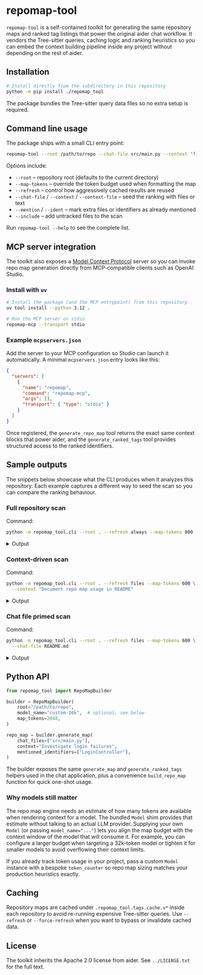 # repomap-tool

`repomap-tool` is a self-contained toolkit for generating the same repository maps and
ranked tag listings that power the original aider chat workflow.  It vendors the
Tree-sitter queries, caching logic and ranking heuristics so you can embed the
context building pipeline inside any project without depending on the rest of aider.

## Installation

```bash
# Install directly from the subdirectory in this repository
python -m pip install ./repomap_tool
```

The package bundles the Tree-sitter query data files so no extra setup is required.

## Command line usage

The package ships with a small CLI entry point:

```bash
repomap-tool --root /path/to/repo --chat-file src/main.py --context "fix login"
```

Options include:

- `--root` – repository root (defaults to the current directory)
- `--map-tokens` – override the token budget used when formatting the map
- `--refresh` – control how aggressively cached results are reused
- `--chat-file` / `--context` / `--context-file` – seed the ranking with files or text
- `--mention` / `--ident` – mark extra files or identifiers as already mentioned
- `--include` – add untracked files to the scan

Run `repomap-tool --help` to see the complete list.

## MCP server integration

The toolkit also exposes a [Model Context Protocol](https://github.com/modelcontextprotocol) server so
you can invoke repo map generation directly from MCP-compatible clients such as OpenAI Studio.

### Install with `uv`

```bash
# Install the package (and the MCP entrypoint) from this repository
uv tool install --python 3.12 .

# Run the MCP server on stdio
repomap-mcp --transport stdio
```

### Example `mcpservers.json`

Add the server to your MCP configuration so Studio can launch it automatically. A minimal
`mcpservers.json` entry looks like this:

```json
{
  "servers": [
    {
      "name": "repomap",
      "command": "repomap-mcp",
      "args": [],
      "transport": { "type": "stdio" }
    }
  ]
}
```

Once registered, the `generate_repo_map` tool returns the exact same context blocks that power aider,
and the `generate_ranked_tags` tool provides structured access to the ranked identifiers.

## Sample outputs

The snippets below showcase what the CLI produces when it analyzes this repository. Each
example captures a different way to seed the scan so you can compare the ranking
behaviour.

### Full repository scan

Command:

```bash
python -m repomap_tool.cli --root . --refresh always --map-tokens 800
```

<details>
<summary>Output</summary>

```text
repomap_tool/dump.py:
⋮
│def cvt(s):
⋮

repomap_tool/io.py:
⋮
│class InputOutput:
│    """Minimal IO facade used by the tests and spinner."""
│
⋮
│    def read_text(self, fname: str) -> str:
⋮

repomap_tool/models.py:
⋮
│class Model:
│    """Lightweight stand-in that mimics the bits the repo map expects."""
│
⋮
│    def _normalise_payload(self, payload: Any) -> str:
⋮

repomap_tool/service.py:
⋮
│class RepoMapConsoleIO:
│    """Lightweight console IO adapter compatible with the underlying backend."""
│
⋮
│    def tool_warning(self, *messages) -> None:
⋮
│    def read_text(self, fname: str) -> str:
⋮
│@dataclass
│class RepoMapBuilder:
│    """High-level wrapper that produces repository maps identical to the chat workflow.
│
│    The optional ``model_name`` (or ``main_model``) argument is still supported because
│    the repo map engine sizes its output to the context window of the downstream model.
│    The lightweight :class:`repomap_tool.models.Model` shim lets callers mirror the
│    behaviour of their preferred LLM without pulling in the rest of aider.
⋮
│    def generate_map(
│        self,
│        chat_files: Optional[Sequence[str]] = None,
│        context: Optional[str] = None,
│        mentioned_fnames: Optional[Iterable[str]] = None,
│        mentioned_identifiers: Optional[Iterable[str]] = None,
│        force_refresh: bool = False,
│        include_files: Optional[Sequence[str]] = None,
⋮

repomap_tool/special.py:
⋮
│ROOT_IMPORTANT_FILES = [
│    # Version Control
│    ".gitignore",
│    ".gitattributes",
│    # Documentation
│    "README",
│    "README.md",
│    "README.txt",
│    "README.rst",
│    "CONTRIBUTING",
⋮
│NORMALIZED_ROOT_IMPORTANT_FILES = set(os.path.normpath(path) for path in ROOT_IMPORTANT_FILES)
│
⋮
│def is_important(file_path):
⋮

repomap_tool/spinner.py:
⋮
│try:  # pragma: no cover - optional rich dependency
│    from rich.console import Console
│except ImportError:  # pragma: no cover - exercised implicitly in tests
│    class Console:  # type: ignore[override]
│        """Minimal fallback console when ``rich`` is unavailable."""
│
│        def __init__(self, *args, **kwargs) -> None:  # noqa: D401,ARG002
│            pass
│
│        @property
│        def width(self) -> int:  # noqa: D401
│            return shutil.get_terminal_size((80, 20)).columns
│
│        def show_cursor(self, *_args: object, **_kwargs: object) -> None:  # noqa: D401
⋮

repomap_tool/utils.py:
⋮
│class _BaseTemporaryDirectory(tempfile.TemporaryDirectory):
│    """Temporary directory that cleans up aggressively on exit."""
│
⋮
│    def cleanup(self) -> None:  # pragma: no cover - exercised indirectly in tests
⋮
│class GitTemporaryDirectory(_BaseTemporaryDirectory):
│    """Temporary directory that initialises an empty Git repository on entry."""
│
⋮
│    def cleanup(self) -> None:  # pragma: no cover - exercised indirectly in tests
⋮
│class IgnorantTemporaryDirectory(_BaseTemporaryDirectory):
│    """Temporary directory that swallows common deletion errors."""
│
│    def cleanup(self) -> None:  # pragma: no cover - exercised indirectly in tests
⋮

tests/basic/language_samples.py:
│LANGUAGE_SAMPLES = {'arduino': 'void setup() {\n  Serial.begin(9600);\n}\n\nvoid loop() {\n}\n',
⋮
```

</details>

### Context-driven scan

Command:

```bash
python -m repomap_tool.cli --root . --refresh files --map-tokens 600 \
  --context "Document repo map usage in README"
```

<details>
<summary>Output</summary>

```text
repomap_tool/dump.py:
⋮
│def cvt(s):
⋮

repomap_tool/io.py:
⋮
│class InputOutput:
│    """Minimal IO facade used by the tests and spinner."""
│
⋮
│    def read_text(self, fname: str) -> str:
⋮

repomap_tool/models.py:
⋮
│class Model:
│    """Lightweight stand-in that mimics the bits the repo map expects."""
│
⋮
│    def _normalise_payload(self, payload: Any) -> str:
⋮

repomap_tool/service.py:
⋮
│class RepoMapConsoleIO:
│    """Lightweight console IO adapter compatible with the underlying backend."""
│
⋮
│    def read_text(self, fname: str) -> str:
⋮
│@dataclass
│class RepoMapBuilder:
│    """High-level wrapper that produces repository maps identical to the chat workflow.
│
│    The optional ``model_name`` (or ``main_model``) argument is still supported because
│    the repo map engine sizes its output to the context window of the downstream model.
│    The lightweight :class:`repomap_tool.models.Model` shim lets callers mirror the
│    behaviour of their preferred LLM without pulling in the rest of aider.
⋮
│    def generate_map(
│        self,
│        chat_files: Optional[Sequence[str]] = None,
│        context: Optional[str] = None,
│        mentioned_fnames: Optional[Iterable[str]] = None,
│        mentioned_identifiers: Optional[Iterable[str]] = None,
│        force_refresh: bool = False,
│        include_files: Optional[Sequence[str]] = None,
⋮

repomap_tool/special.py:
⋮
│ROOT_IMPORTANT_FILES = [
│    # Version Control
│    ".gitignore",
│    ".gitattributes",
│    # Documentation
│    "README",
│    "README.md",
│    "README.txt",
│    "README.rst",
│    "CONTRIBUTING",
⋮
│NORMALIZED_ROOT_IMPORTANT_FILES = set(os.path.normpath(path) for path in ROOT_IMPORTANT_FILES)
│
⋮
│def is_important(file_path):
⋮

repomap_tool/spinner.py:
⋮
│try:  # pragma: no cover - optional rich dependency
│    from rich.console import Console
│except ImportError:  # pragma: no cover - exercised implicitly in tests
│    class Console:  # type: ignore[override]
│        """Minimal fallback console when ``rich`` is unavailable."""
│
│        def __init__(self, *args, **kwargs) -> None:  # noqa: D401,ARG002
│            pass
│
│        @property
│        def width(self) -> int:  # noqa: D401
│            return shutil.get_terminal_size((80, 20)).columns
│
│        def show_cursor(self, *_args: object, **_kwargs: object) -> None:  # noqa: D401
⋮

tests/basic/language_samples.py:
│LANGUAGE_SAMPLES = {'arduino': 'void setup() {\n  Serial.begin(9600);\n}\n\nvoid loop() {\n}\n',
⋮
```

</details>

### Chat file primed scan

Command:

```bash
python -m repomap_tool.cli --root . --refresh files --map-tokens 600 \
  --chat-file README.md
```

<details>
<summary>Output</summary>

```text
repomap_tool/dump.py:
⋮
│def cvt(s):
⋮

repomap_tool/io.py:
⋮
│class InputOutput:
│    """Minimal IO facade used by the tests and spinner."""
│
⋮
│    def read_text(self, fname: str) -> str:
⋮

repomap_tool/models.py:
⋮
│class Model:
│    """Lightweight stand-in that mimics the bits the repo map expects."""
│
⋮
│    def _normalise_payload(self, payload: Any) -> str:
⋮

repomap_tool/service.py:
⋮
│class RepoMapConsoleIO:
│    """Lightweight console IO adapter compatible with the underlying backend."""
│
⋮
│    def read_text(self, fname: str) -> str:
⋮
│@dataclass
│class RepoMapBuilder:
│    """High-level wrapper that produces repository maps identical to the chat workflow.
│
│    The optional ``model_name`` (or ``main_model``) argument is still supported because
│    the repo map engine sizes its output to the context window of the downstream model.
│    The lightweight :class:`repomap_tool.models.Model` shim lets callers mirror the
│    behaviour of their preferred LLM without pulling in the rest of aider.
⋮
│    def generate_map(
│        self,
│        chat_files: Optional[Sequence[str]] = None,
│        context: Optional[str] = None,
│        mentioned_fnames: Optional[Iterable[str]] = None,
│        mentioned_identifiers: Optional[Iterable[str]] = None,
│        force_refresh: bool = False,
│        include_files: Optional[Sequence[str]] = None,
⋮

repomap_tool/special.py:
⋮
│ROOT_IMPORTANT_FILES = [
│    # Version Control
│    ".gitignore",
│    ".gitattributes",
│    # Documentation
│    "README",
│    "README.md",
│    "README.txt",
│    "README.rst",
│    "CONTRIBUTING",
⋮
│NORMALIZED_ROOT_IMPORTANT_FILES = set(os.path.normpath(path) for path in ROOT_IMPORTANT_FILES)
│
⋮
│def is_important(file_path):
⋮

repomap_tool/spinner.py:
⋮
│try:  # pragma: no cover - optional rich dependency
│    from rich.console import Console
│except ImportError:  # pragma: no cover - exercised implicitly in tests
│    class Console:  # type: ignore[override]
│        """Minimal fallback console when ``rich`` is unavailable."""
│
│        def __init__(self, *args, **kwargs) -> None:  # noqa: D401,ARG002
│            pass
│
│        @property
│        def width(self) -> int:  # noqa: D401
│            return shutil.get_terminal_size((80, 20)).columns
│
│        def show_cursor(self, *_args: object, **_kwargs: object) -> None:  # noqa: D401
⋮

tests/basic/language_samples.py:
│LANGUAGE_SAMPLES = {'arduino': 'void setup() {\n  Serial.begin(9600);\n}\n\nvoid loop() {\n}\n',
⋮
```

</details>

## Python API

```python
from repomap_tool import RepoMapBuilder

builder = RepoMapBuilder(
    root="/path/to/repo",
    model_name="custom-16k",  # optional, see below
    map_tokens=2048,
)

repo_map = builder.generate_map(
    chat_files=["src/main.py"],
    context="Investigate login failures",
    mentioned_identifiers=["LoginController"],
)
```

The builder exposes the same `generate_map` and `generate_ranked_tags` helpers used in the
chat application, plus a convenience `build_repo_map` function for quick one-shot usage.

### Why models still matter

The repo map engine needs an estimate of how many tokens are available when rendering
context for a model.  The bundled `Model` shim provides that estimate without talking to
an actual LLM provider.  Supplying your own `Model` (or passing `model_name="..."`) lets
you align the map budget with the context window of the model that will consume it.  For
example, you can configure a larger budget when targeting a 32k-token model or tighten it
for smaller models to avoid overflowing their context limits.

If you already track token usage in your project, pass a custom `Model` instance with a
bespoke `token_counter` so repo map sizing matches your production heuristics exactly.

## Caching

Repository maps are cached under `.repomap_tool.tags.cache.v*` inside each repository to
avoid re-running expensive Tree-sitter queries.  Use `--refresh` or `--force-refresh`
when you want to bypass or invalidate cached data.

## License

The toolkit inherits the Apache 2.0 license from aider.  See `../LICENSE.txt` for the
full text.
